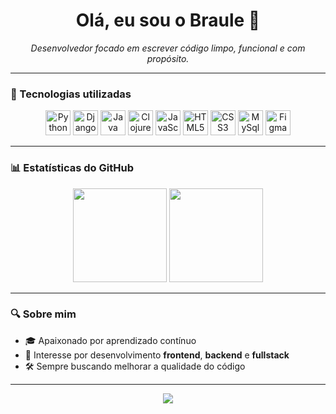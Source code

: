 <h1 align="center">Olá, eu sou o Braule 👋</h1>

<p align="center">
  <i>Desenvolvedor focado em escrever código limpo, funcional e com propósito.</i>
</p>

---

### 🧰 Tecnologias utilizadas

<div align="center">
  <img src="https://cdn.jsdelivr.net/gh/devicons/devicon/icons/python/python-original.svg" height="40" alt="Python"/>
  <img src="https://cdn.jsdelivr.net/gh/devicons/devicon@latest/icons/django/django-plain.svg" height="40" alt="Django"/>
  <img src="https://cdn.jsdelivr.net/gh/devicons/devicon/icons/java/java-original.svg" height="40" alt="Java"/>
  <img src="https://cdn.jsdelivr.net/gh/devicons/devicon/icons/clojure/clojure-original.svg" height="40" alt="Clojure">
<!--   <img src="https://img.icons8.com/?size=100&id=40670&format=png&color=000000" height="50" width="50" alt="C" style="transform: translate(0px, -50px);"/> -->
  <img src="https://cdn.jsdelivr.net/gh/devicons/devicon/icons/javascript/javascript-original.svg" height="40" alt="JavaScript"/>
  <img src="https://cdn.jsdelivr.net/gh/devicons/devicon/icons/html5/html5-original.svg" height="40" alt="HTML5"/>
  <img src="https://cdn.jsdelivr.net/gh/devicons/devicon/icons/css3/css3-original.svg" height="40" alt="CSS3"/>
  <img src="https://cdn.jsdelivr.net/gh/devicons/devicon@latest/icons/mysql/mysql-original.svg" height="40" alt="MySql" />
  <img src="https://cdn.jsdelivr.net/gh/devicons/devicon@latest/icons/figma/figma-original.svg" height="40" alt="Figma"/>
          
</div>

---

### 📊 Estatísticas do GitHub

<div align="center">
  <img height="150em" src="https://github-readme-stats.vercel.app/api?username=braulefernandes&show_icons=true&theme=aura&include_all_commits=true&count_private=true"/>
  <img height="150em" src="https://github-readme-stats.vercel.app/api/top-langs/?username=braulefernandes&layout=compact&langs_count=6&theme=tokyonight"/>
</div>


---

### 🔍 Sobre mim
- 🎓 Apaixonado por aprendizado contínuo
- 📌 Interesse por desenvolvimento **frontend**, **backend** e **fullstack**
- 🛠️ Sempre buscando melhorar a qualidade do código

---

<p align="center">
  <img src="https://capsule-render.vercel.app/api?type=waving&color=0:333333,100:999999&height=80&section=footer"/>
</p>

